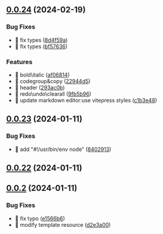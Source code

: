 

## [0.0.24](https://github.com/huyikai/local-cms/compare/v0.0.23...v0.0.24) (2024-02-19)


### Bug Fixes

* 🐛 fix types ([8d4f59a](https://github.com/huyikai/local-cms/commit/8d4f59a20f39bb7f8cbb6dca1b1719d073d331ce))
* 🐛 fix types ([bf57636](https://github.com/huyikai/local-cms/commit/bf57636f60114de39021ad5946c533a8cbd23244))


### Features

* 🎸 bold\italic ([af06814](https://github.com/huyikai/local-cms/commit/af06814223105d12703b1c58eab52f47d5af4fb1))
* 🎸 codegroup&copy ([22944d5](https://github.com/huyikai/local-cms/commit/22944d5ca88c9550bb630e66d4aabddad6a7446c))
* 🎸 header ([293ac0b](https://github.com/huyikai/local-cms/commit/293ac0bc381642ba6b9738f4d48c153faecabae6))
* 🎸 redo\undo\clearall ([9fb5b96](https://github.com/huyikai/local-cms/commit/9fb5b96a09495e319abd30f35c7761c94c4d80ed))
* 🎸 update markdown editor:use vitepress styles ([c1b3e48](https://github.com/huyikai/local-cms/commit/c1b3e48655e74347ccc55ebb126a3057da6e2ed8))

## [0.0.23](https://github.com/huyikai/local-cms/compare/v0.0.22...v0.0.23) (2024-01-11)


### Bug Fixes

* 🐛 add "#!/usr/bin/env node" ([8402913](https://github.com/huyikai/local-cms/commit/84029136e64280131e38890ede1b4c336867969e))

## [0.0.22](https://github.com/huyikai/local-cms/compare/v0.0.2...v0.0.22) (2024-01-11)

## [0.0.2](https://github.com/huyikai/local-cms/compare/v0.0.1-alpha.69...v0.0.2) (2024-01-11)


### Bug Fixes

* 🐛 fix typo ([e1566b6](https://github.com/huyikai/local-cms/commit/e1566b6c79db19eab119899902e43954ab63e7ba))
* 🐛 modify template resource ([d2e3a00](https://github.com/huyikai/local-cms/commit/d2e3a002fcf7da23328eb336254a1bffc068d23a))